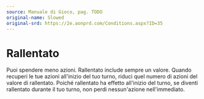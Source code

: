 ```yaml
---
source: Manuale di Gioco, pag. TODO
original-name: Slowed
original-srd: https://2e.aonprd.com/Conditions.aspx?ID=35
---
```


# Rallentato

Puoi spendere meno azioni. Rallentato include sempre un valore. Quando recuperi
le tue azioni all'inizio del tuo turno, riduci quel numero di azioni del valore
di rallentato. Poiché rallentato ha effetto all'inizio del turno, se diventi
rallentato durante il tuo turno, non perdi nessun'azione nell'immediato.

